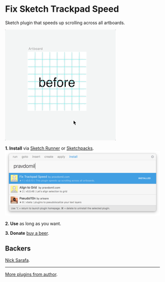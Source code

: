 # Fix Sketch Trackpad Speed

Sketch plugin that speeds up scrolling across all artboards.

![preview](gif.gif)

**1. Install** via [Sketch Runner](http://sketchrunner.com) or [Sketchpacks](https://sketchpacks.com/pravdomil/FixSketchTrackpadSpeed).
![runner](runner.png)

**2. Use** as long as you want.

**3. Donate** [buy a beer](https://www.paypal.com/cgi-bin/webscr?cmd=_s-xclick&hosted_button_id=BCL2X3AFQBAP2&item_name=Fix%20Sketch%20Trackpad%20Speed%20Beer).

## Backers
[Nick Sarafa](https://github.com/nsarafa).

----

[More plugins from author](https://pravdomil.com/#sketch).
